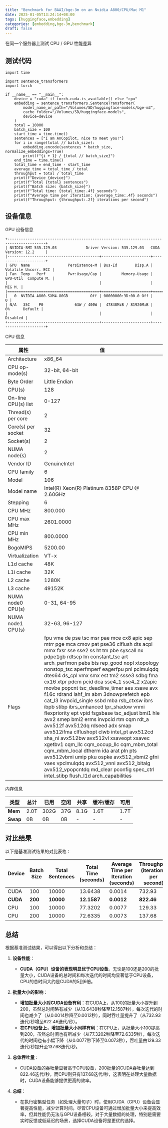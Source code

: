 ```yaml
---
title: "Benchmark for BAAI/bge-3m on an Nvidia A800/CPU/Mac M1"
date: 2025-01-05T13:24:14+08:00
tags: [huggingface,embedding]
categories: [embedding,bge-3m,benchmark]
draft: false
---
```


在同一个服务器上测试 CPU / GPU 性能差异

## 测试代码

```shell
import time

import sentence_transformers
import torch

if __name__ == "__main__":
    device = "cuda" if torch.cuda.is_available() else "cpu"
    embedding = sentence_transformers.SentenceTransformer(
        model_name_or_path="/Volumes/SD/huggingface-models/bge-m3",
        cache_folder="/Volumes/SD/huggingface-models",
        device=device
    )
    total = 10000
    batch_size = 100
    start_time = time.time()
    sentences = ["I am AnCopilot, nice to meet you!"]
    for i in range(total // batch_size):
        embedding.encode(sentences * batch_size, normalize_embeddings=True)
        print(f"{i + 1} / {total // batch_size}")
    end_time = time.time()
    total_time = end_time - start_time
    average_time = total_time / total
    throughput = total / total_time
    print(f"Device {device}")
    print(f"Total {total} sentences")
    print(f"Batch size: {batch_size}")
    print(f"Total time: {total_time:.4f} seconds")
    print(f"Average time per iteration: {average_time:.4f} seconds")
    print(f"Throughput: {throughput:.2f} iterations per second")
```

## 设备信息

GPU 设备信息

```
+---------------------------------------------------------------------------------------+
| NVIDIA-SMI 535.129.03             Driver Version: 535.129.03   CUDA Version: 12.2     |
|-----------------------------------------+----------------------+----------------------+
| GPU  Name                 Persistence-M | Bus-Id        Disp.A | Volatile Uncorr. ECC |
| Fan  Temp   Perf          Pwr:Usage/Cap |         Memory-Usage | GPU-Util  Compute M. |
|                                         |                      |               MIG M. |
|=========================================+======================+======================|
|   0  NVIDIA A800-SXM4-80GB          Off | 00000000:3D:00.0 Off |                    0 |
| N/A   35C    P0              63W / 400W |  47848MiB / 81920MiB |      0%      Default |
|                                         |                      |             Disabled |
+-----------------------------------------+----------------------+----------------------+
```

CPU 信息

| 属性                      | 值                                                         |
|-------------------------|------------------------------------------------------------|
| Architecture            | x86_64                                                    |
| CPU op-mode(s)         | 32-bit, 64-bit                                           |
| Byte Order              | Little Endian                                            |
| CPU(s)                  | 128                                                        |
| On-line CPU(s) list     | 0-127                                                      |
| Thread(s) per core      | 2                                                          |
| Core(s) per socket      | 32                                                         |
| Socket(s)               | 2                                                          |
| NUMA node(s)           | 2                                                          |
| Vendor ID               | GenuineIntel                                             |
| CPU family              | 6                                                          |
| Model                   | 106                                                        |
| Model name              | Intel(R) Xeon(R) Platinum 8358P CPU @ 2.60GHz            |
| Stepping                | 6                                                          |
| CPU MHz                 | 800.000                                                   |
| CPU max MHz             | 2601.0000                                                |
| CPU min MHz             | 800.0000                                                 |
| BogoMIPS                | 5200.00                                                  |
| Virtualization           | VT-x                                                      |
| L1d cache               | 48K                                                       |
| L1i cache               | 32K                                                       |
| L2 cache                | 1280K                                                    |
| L3 cache                | 49152K                                                  |
| NUMA node0 CPU(s)      | 0-31, 64-95                                              |
| NUMA node1 CPU(s)      | 32-63, 96-127                                            |
| Flags                   | fpu vme de pse tsc msr pae mce cx8 apic sep mtrr pge mca cmov pat pse36 clflush dts acpi mmx fxsr sse sse2 ss ht tm pbe syscall nx pdpe1gb rdtscp lm constant_tsc art arch_perfmon pebs bts rep_good nopl xtopology nonstop_tsc aperfmperf eagerfpu pni pclmulqdq dtes64 ds_cpl vmx smx est tm2 ssse3 sdbg fma cx16 xtpr pdcm pcid dca sse4_1 sse4_2 x2apic movbe popcnt tsc_deadline_timer aes xsave avx f16c rdrand lahf_lm abm 3dnowprefetch epb cat_l3 invpcid_single ssbd mba rsb_ctxsw ibrs ibpb stibp ibrs_enhanced tpr_shadow vnmi flexpriority ept vpid fsgsbase tsc_adjust bmi1 hle avx2 smep bmi2 erms invpcid rtm cqm rdt_a avx512f avx512dq rdseed adx smap avx512ifma clflushopt clwb intel_pt avx512cd sha_ni avx512bw avx512vl xsaveopt xsavec xgetbv1 cqm_llc cqm_occup_llc cqm_mbm_total cqm_mbm_local dtherm ida arat pln pts avx512vbmi umip pku ospke avx512_vbmi2 gfni vaes vpclmulqdq avx512_vnni avx512_bitalg avx512_vpopcntdq md_clear pconfig spec_ctrl intel_stibp flush_l1d arch_capabilities |

内存信息

|        类型        |   总计   |    已用    |   空闲   |  共享   |  缓冲/缓存  | 可用   |
|------------------|---------|------------|--------|-------|---------|-------|
| **Mem**          |  2.0T   |   302G     |  37G   | 8.1G  |  1.6T   | 1.7T  |
| **Swap**         |   0B    |    0B      |  0B    |  -    |    -    |   -   |

## 对比结果

以下是基准测试结果的对比表格：

| Device   | Batch Size | Total Sentences | Total Time (seconds) | Average Time per Iteration (seconds) | Throughput (iterations per second) |
|----------|------------|-----------------|----------------------|--------------------------------------|------------------------------------|
| CUDA     | 100        | 10000           | 13.6438              | 0.0014                               | 732.93                             |
| **CUDA** | **200**    | **10000**       | **12.1587**          | **0.0012**                           | **822.46**                         |
| CPU      | 100        | 10000           | 77.3202              | 0.0077                               | 129.33                             |
| CPU      | 200        | 10000           | 72.6335              | 0.0073                               | 137.68                             |


## 总结

根据基准测试结果，可以得出以下分析和总结：

1. **设备性能**：
    - **CUDA（GPU）设备的表现明显优于CPU设备**。无论是100还是200的批量大小，CUDA设备的总时间和每次迭代的时间均显著低于CPU设备，CPU的总时间大约是CUDA的5到6倍。

2. **批量大小的影响**：
    - **增加批量大小对CUDA设备有利**：在CUDA上，从100的批量大小提升到200，虽然总时间略有减少（从13.6438秒降至12.1587秒），每次迭代的时间也减少了（从0.0014秒降至0.0012秒），同时吞吐量提升了（从732.93迭代/秒增至822.46迭代/秒）。
    - **在CPU设备上，增加批量大小同样有利**：在CPU上，从批量大小100提高到200，虽然总时间也有所减少（从77.3202秒降至72.6335秒），每次迭代的时间也有小幅下降（从0.0077秒下降至0.0073秒），吞吐量由129.33迭代/秒提升至137.68迭代/秒。

3. **总体吞吐量**：
    - CUDA设备的吞吐量显著高于CPU设备，200批量的CUDA吞吐量达到822.46迭代/秒，而CPU则只有137.68迭代/秒，这表明在处理大量数据时，CUDA设备能够提供更高的效率。

4. **总结**：
    - 在执行密集型任务（如处理大量句子）时，使用CUDA（GPU）设备会显著提高性能，减少计算时间。尽管CPU设备可通过增加批量大小来提高效率，但其性能仍无法与GPU设备相较。对于大量数据的处理，特别是需要实时反馈或低延迟的场景，选择CUDA设备将是更优的选择。